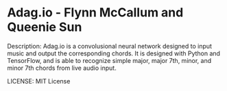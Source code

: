 # Adag.io - Flynn McCallum and Queenie Sun

Description:
Adag.io is a convolusional neural network designed to input music and output the corresponding chords. 
It is designed with Python and TensorFlow, and is able to recognize simple major, major 7th, minor, and
minor 7th chords from live audio input.


LICENSE: MIT License


